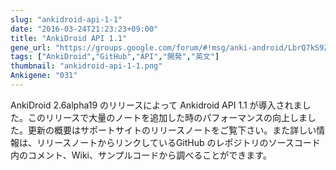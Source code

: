 ```yaml
---
slug: "ankidroid-api-1-1"
date: "2016-03-24T21:23:23+09:00"
title: "AnkiDroid API 1.1"
gene_url: "https://groups.google.com/forum/#!msg/anki-android/LbrQ7kS9Zhg/thQW8EikBwAJ"
tags: ["AnkiDroid","GitHub","API","開発","英文"]
thumbnail: "ankidroid-api-1-1.png"
Ankigene: "031"
---
```

AnkiDroid 2.6alpha19 のリリースによって Ankidroid API 1.1 が導入されました。このリリースで大量のノートを追加した時のパフォーマンスの向上しました。更新の概要はサポートサイトのリリースノートをご覧下さい。また詳しい情報は、リリースノートからリンクしているGitHub のレポジトリのソースコード内のコメント、Wiki、サンプルコードから調べることができます。

